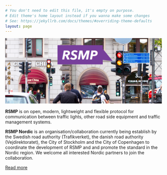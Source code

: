 ```yaml
---
# You don't need to edit this file, it's empty on purpose.
# Edit theme's home layout instead if you wanna make some changes
# See: https://jekyllrb.com/docs/themes/#overriding-theme-defaults
layout: page
---
```


<img src="rsmp.png">

**RSMP** is on open, modern, lightweight and flexible protocol for communication between traffic lights, other road side equipment and traffic management systems.

**RSMP Nordic** is an organisation/collaboration currently being establish by the Swedish road authority (Trafikverket), the danish road authority (Vejdirektoratet), the City of Stockholm and the City of Copenhagen to coordinate the development of RSMP and and promote the standard in the Nordic region. We welcome all interested Nordic partners to join the collaboration.

[Read more](/about)